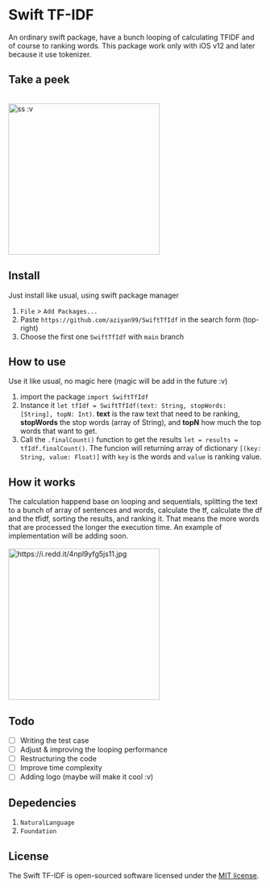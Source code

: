 # Swift TF-IDF

An ordinary swift package, have a bunch looping of calculating TFIDF and of course to ranking words. This package work only with iOS v12 and later because it use tokenizer.

## Take a peek

<br />
<img src="https://i.ibb.co/xjR7yZF/Simulator-Screen-Shot-i-Phone-12-2022-01-23-at-22-17-13.png" alt="ss :v" style="height: 300px;"/>
<br />

## Install

Just install like usual, using swift package manager
1. `File` > `Add Packages...`
2. Paste `https://github.com/aziyan99/SwiftTfIdf` in the search form (top-right)
3. Choose the first one `SwiftTfIdf` with `main` branch

## How to use

Use it like usual, no magic here (magic will be add in the future :v)
1. import the package `import SwiftTfIdf`
2. Instance it `let tfIdf = SwiftTfIdf(text: String, stopWords: [String], topN: Int)`. **text** is the raw text that need to be ranking, **stopWords** the stop words (array of String), and **topN** how much the top words that want to get.
3. Call the `.finalCount()` function to get the results `let = results = tfIdf.finalCount()`. The funcion will returning array of dictionary `[(key: String, value: Float)]` with `key` is the words and `value` is ranking value.

## How it works

The calculation happend base on looping and sequentials, splitting the text to a bunch of array of sentences and words, calculate the tf, calculate the df and the tfidf, sorting the results, and ranking it. That means the more words that are processed the longer the execution time. An example of implementation will be adding soon.
<br />
<br />
<img src="https://i.redd.it/4npl9yfg5js11.jpg" alt="https://i.redd.it/4npl9yfg5js11.jpg" style="height: 300px; width:300px;"/>

## Todo

- [ ] Writing the test case
- [ ] Adjust & improving the looping performance
- [ ] Restructuring the code
- [ ] Improve time complexity
- [ ] Adding logo (maybe will make it cool :v)

## Depedencies

1. `NaturalLanguage`
2. `Foundation`

## License

The Swift TF-IDF is open-sourced software licensed under the [MIT license](https://opensource.org/licenses/MIT).

